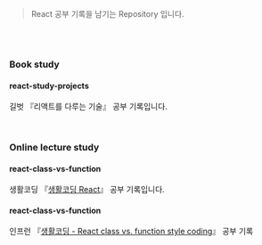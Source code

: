 > React 공부 기록을 남기는 Repository 입니다.

<br/><br/>  

### Book study
#### react-study-projects
길벗 『리액트를 다루는 기술』 공부 기록입니다.

<br/>  

### Online lecture study
#### react-class-vs-function
생활코딩 『<a target="_blank" href="https://opentutorials.org/module/4058">생활코딩 React</a>』 공부 기록입니다.

#### react-class-vs-function
인프런 『<a target="_blank" href="https://www.inflearn.com/course/react-class-function-%EC%83%9D%ED%99%9C%EC%BD%94%EB%94%A9#">생활코딩 - React class vs. function style coding</a>』 공부 기록
